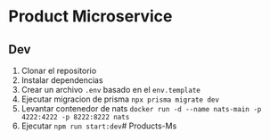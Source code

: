 # Product Microservice 

## Dev

1. Clonar el repositorio
2. Instalar dependencias
3. Crear un archivo `.env` basado en el `env.template`
4. Ejecutar migracion de prisma `npx prisma migrate dev`
5. Levantar contenedor de nats `docker run -d --name nats-main -p 4222:4222 -p 8222:8222 nats`
6. Ejecutar `npm run start:dev`# Products-Ms
